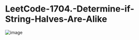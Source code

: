 # LeetCode-1704.-Determine-if-String-Halves-Are-Alike

![image](https://user-images.githubusercontent.com/70943079/205001616-86732eca-7366-41be-bcb8-118f854ebc74.png)
